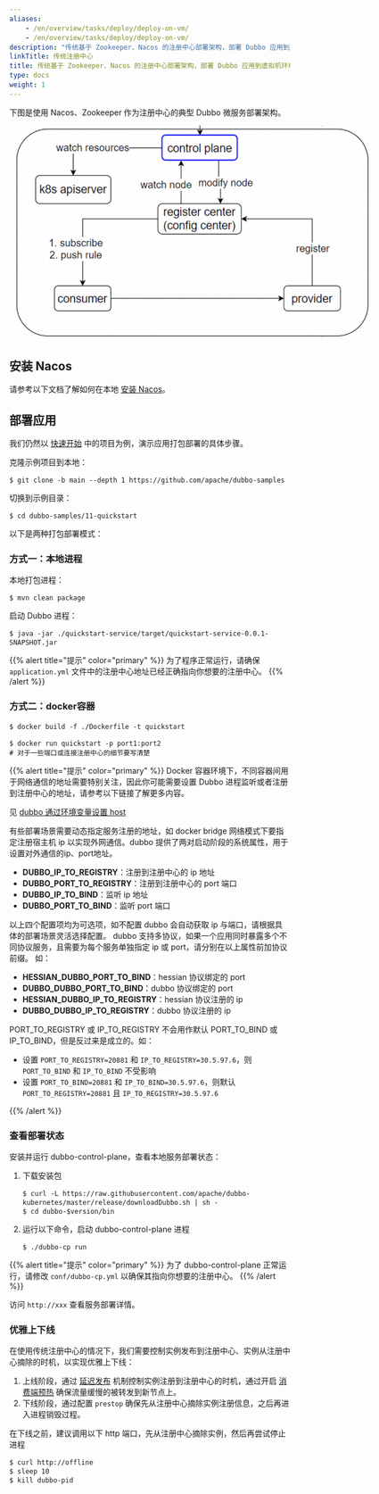 ```yaml
---
aliases:
    - /en/overview/tasks/deploy/deploy-on-vm/
    - /en/overview/tasks/deploy/deploy-on-vm/
description: "传统基于 Zookeeper、Nacos 的注册中心部署架构，部署 Dubbo 应用到虚拟机环境"
linkTitle: 传统注册中心
title: 传统基于 Zookeeper、Nacos 的注册中心部署架构，部署 Dubbo 应用到虚拟机环境
type: docs
weight: 1
---
```


下图是使用 Nacos、Zookeeper 作为注册中心的典型 Dubbo 微服务部署架构。

<img src="/imgs/v3/manual/java/tutorial/kubernetes/kubernetes.png" style="max-width:650px;height:auto;" />

## 安装 Nacos
请参考以下文档了解如何在本地 [安装 Nacos]()。

## 部署应用
我们仍然以 [快速开始]() 中的项目为例，演示应用打包部署的具体步骤。

克隆示例项目到本地：
```shell
$ git clone -b main --depth 1 https://github.com/apache/dubbo-samples
````

切换到示例目录：
```shell
$ cd dubbo-samples/11-quickstart
```

以下是两种打包部署模式：

### 方式一：本地进程

本地打包进程：
```shell
$ mvn clean package
```

启动 Dubbo 进程：
```shell
$ java -jar ./quickstart-service/target/quickstart-service-0.0.1-SNAPSHOT.jar
```

{{% alert title="提示" color="primary" %}}
为了程序正常运行，请确保 `application.yml` 文件中的注册中心地址已经正确指向你想要的注册中心。
{{% /alert %}}

### 方式二：docker容器

```shell
$ docker build -f ./Dockerfile -t quickstart
```

```shell
$ docker run quickstart -p port1:port2
# 对于一些端口或连接注册中心的细节要写清楚
```

{{% alert title="提示" color="primary" %}}
Docker 容器环境下，不同容器间用于网络通信的地址需要特别关注，因此你可能需要设置 Dubbo 进程监听或者注册到注册中心的地址，请参考以下链接了解更多内容。

见 [dubbo 通过环境变量设置 host](https://github.com/apache/dubbo-samples/tree/master/2-advanced/dubbo-samples-docker)

有些部署场景需要动态指定服务注册的地址，如 docker bridge 网络模式下要指定注册宿主机 ip 以实现外网通信。dubbo 提供了两对启动阶段的系统属性，用于设置对外通信的ip、port地址。

* **DUBBO_IP_TO_REGISTRY**：注册到注册中心的 ip 地址
* **DUBBO_PORT_TO_REGISTRY**：注册到注册中心的 port 端口
* **DUBBO_IP_TO_BIND**：监听 ip 地址
* **DUBBO_PORT_TO_BIND**：监听 port 端口

以上四个配置项均为可选项，如不配置 dubbo 会自动获取 ip 与端口，请根据具体的部署场景灵活选择配置。
dubbo 支持多协议，如果一个应用同时暴露多个不同协议服务，且需要为每个服务单独指定 ip 或 port，请分别在以上属性前加协议前缀。 如：

* **HESSIAN_DUBBO_PORT_TO_BIND**：hessian 协议绑定的 port
* **DUBBO_DUBBO_PORT_TO_BIND**：dubbo 协议绑定的 port
* **HESSIAN_DUBBO_IP_TO_REGISTRY**：hessian 协议注册的 ip
* **DUBBO_DUBBO_IP_TO_REGISTRY**：dubbo 协议注册的 ip

PORT_TO_REGISTRY 或 IP_TO_REGISTRY 不会用作默认 PORT_TO_BIND 或 IP_TO_BIND，但是反过来是成立的。如：

* 设置 `PORT_TO_REGISTRY=20881` 和 `IP_TO_REGISTRY=30.5.97.6`，则 `PORT_TO_BIND` 和 `IP_TO_BIND` 不受影响
* 设置 `PORT_TO_BIND=20881` 和 `IP_TO_BIND=30.5.97.6`，则默认 `PORT_TO_REGISTRY=20881`  且 `IP_TO_REGISTRY=30.5.97.6`

{{% /alert %}}

### 查看部署状态
安装并运行 dubbo-control-plane，查看本地服务部署状态：

1. 下载安装包

	```shell
	$ curl -L https://raw.githubusercontent.com/apache/dubbo-kubernetes/master/release/downloadDubbo.sh | sh -
	$ cd dubbo-$version/bin
	```

2. 运行以下命令，启动 dubbo-control-plane 进程
	```shell
	$ ./dubbo-cp run
	```

{{% alert title="提示" color="primary" %}}
为了 dubbo-control-plane 正常运行，请修改 `conf/dubbo-cp.yml` 以确保其指向你想要的注册中心。
{{% /alert %}}

访问 `http://xxx` 查看服务部署详情。

### 优雅上下线
在使用传统注册中心的情况下，我们需要控制实例发布到注册中心、实例从注册中心摘除的时机，以实现优雅上下线：
1. 上线阶段，通过 [延迟发布]() 机制控制实例注册到注册中心的时机，通过开启 [消费端预热]() 确保流量缓慢的被转发到新节点上。
2. 下线阶段，通过配置 `prestop` 确保先从注册中心摘除实例注册信息，之后再进入进程销毁过程。

在下线之前，建议调用以下 http 端口，先从注册中心摘除实例，然后再尝试停止进程

```shell
$ curl http://offline
$ sleep 10
$ kill dubbo-pid
```
